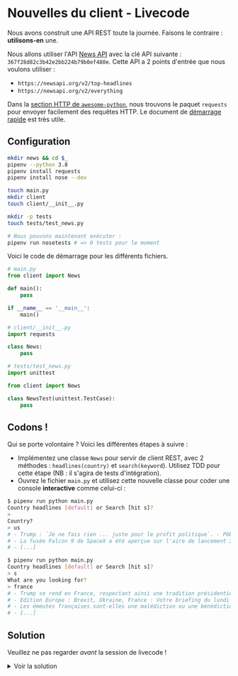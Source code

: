 # Nouvelles du client - Livecode

Nous avons construit une API REST toute la journée. Faisons le contraire : **utilisons-en** une.

Nous allons utiliser l'API [News API](https://newsapi.org/) avec la clé API suivante : `367f28d82c3b42e2bb224b79b0ef480e`. Cette API a 2 points d'entrée que nous voulons utiliser :

- `https://newsapi.org/v2/top-headlines`
- `https://newsapi.org/v2/everything`

Dans la [section HTTP de `awesome-python`](https://github.com/vinta/awesome-python#http), nous trouvons le paquet `requests` pour envoyer facilement des requêtes HTTP. Le document de [démarrage rapide](http://docs.python-requests.org/en/master/user/quickstart/) est très utile.

## Configuration

```bash
mkdir news && cd $_
pipenv --python 3.8
pipenv install requests
pipenv install nose --dev

touch main.py
mkdir client
touch client/__init__.py

mkdir -p tests
touch tests/test_news.py

# Nous pouvons maintenant exécuter :
pipenv run nosetests # => 0 tests pour le moment
```

Voici le code de démarrage pour les différents fichiers.

```python
# main.py
from client import News

def main():
    pass

if __name__ == '__main__':
    main()

```

```python
# client/__init__.py
import requests

class News:
    pass
```

```python
# tests/test_news.py
import unittest

from client import News

class NewsTest(unittest.TestCase):
    pass
```

## Codons !

Qui se porte volontaire ? Voici les différentes étapes à suivre :

- Implémentez une classe `News` pour servir de client REST, avec 2 méthodes : `headlines(country)` et `search(keyword`). Utilisez TDD pour cette étape (NB : il s'agira de tests d'intégration).
- Ouvrez le fichier `main.py` et utilisez cette nouvelle classe pour coder une console **interactive** comme celui-ci :

```bash
$ pipenv run python main.py
Country headlines [default] or Search [hit s]?
>
Country?
> us
# - Trump : `Je ne fais rien ... juste pour le profit politique`. - POLITICO
# - La fusée Falcon 9 de SpaceX a été aperçue sur l'aire de lancement 39A alors que le quatuor de lancement de décembre s'aligne - Teslarati
# - [...]

$ pipenv run python main.py
Country headlines [default] or Search [hit s]?
> s
What are you looking for?
> france
# - Trump se rend en France, respectant ainsi une tradition présidentielle post-électorale.
# - Edition Europe : Brexit, Ukraine, France : Votre briefing du lundi
# - Les émeutes françaises sont-elles une malédiction ou une bénédiction pour Macron ?
# - [...]
```

## Solution

Veuillez ne pas regarder _avant_ la session de livecode !

<details><summary markdown='span'>Voir la solution
</summary>

```python
# tests/test_news.py
import unittest

from client import News

class NewsTest(unittest.TestCase):
    def test_french_headlines(self):
        news = News()
        articles = news.headlines("fr")
        self.assertEqual(type(articles), list)
        self.assertGreater(len(articles), 0)

    def test_search(self):
        news = News()
        articles = news.search("france")
        self.assertEqual(type(articles), list)
        self.assertGreater(len(articles), 0)
```

```python
# client/__init__.py
import requests

class News:
    API_KEY = "367f28d82c3b42e2bb224b79b0ef480e"
    BASE_URL = "https://newsapi.org/v2"

    def headlines(self, country = "us"):
        payload = { 'country': country, 'apiKey': self.API_KEY }
        response = requests.get(f"{self.BASE_URL}/top-headlines", params=payload)
        return response.json()['articles']

    def search(self, keyword):
        payload = { 'q': keyword, 'apiKey': self.API_KEY }
        response = requests.get(f"{self.BASE_URL}/everything", params=payload)
        return response.json()['articles']
```

```python
# main.py
from client import News

def main():
    news = News()

    choice = input("Country headlines [default] or Search [hit s]?\n> ")
    if choice == "s":
        keyword = input("What are you looking for?\n> ")
        for article in news.search(keyword):
            print(f"- {article['title']}")
    else:
        country = input("Country?\n> ")
        for article in news.headlines(country):
            print(f"- {article['title']}")

if __name__ == '__main__':
    main()
```
</details>
